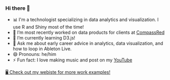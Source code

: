 ### Hi there 👋

- 📊 I'm a technologist specializing in data analytics and visualization. I use R and Shiny most of the time!
- 🔭 I’m most recently worked on data products for clients at [CompassRed](https://compassred.com)
- 🌱 I’m currently learning D3.js!
- 💬 Ask me about early career advice in analytics, data visualization, and how to loop in Ableton Live.
- 😄 Pronouns: he/him
- ⚡ Fun fact: I love making music and post on my [YouTube](https://youtube.com/benkates)

[🖥 Check out my webiste for more work examples!](https://benkates.com)

